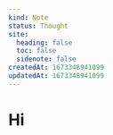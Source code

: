 ```yaml
---
kind: Note
status: Thought
site:
  heading: false
  toc: false
  sidenote: false
createdAt: 1673348941099
updatedAt: 1673348941099
---
```


# Hi

